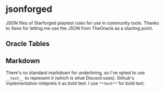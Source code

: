# jsonforged
JSON files of Starforged playtest rules for use in community tools. Thanks to Xeno for letting me use the JSON from TheOracle as a starting point.

## Oracle Tables

## Markdown
There's no standard markdown for underlining, so I've opted to use `__text__` to represent it (which is what Discord uses). Github's implementation inteprets it as bold text. I use `**text**` for bold text.
